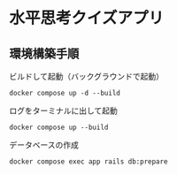 # 水平思考クイズアプリ

## 環境構築手順
ビルドして起動（バックグラウンドで起動）
```shell
docker compose up -d --build
```

ログをターミナルに出して起動
```shell
docker compose up --build
```

データベースの作成
```shell
docker compose exec app rails db:prepare
```